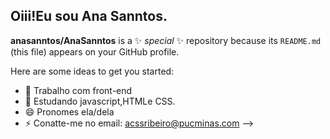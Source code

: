 ## Oiii!Eu sou Ana Sanntos.
**anasanntos/AnaSanntos** is a ✨ _special_ ✨ repository because its `README.md` (this file) appears on your GitHub profile.

Here are some ideas to get you started:

- 🔭 Trabalho com front-end
- 🌱 Estudando javascript,HTMLe CSS.
- 😄 Pronomes ela/dela
- ⚡ Conatte-me no email: acssribeiro@pucminas.com
-->
